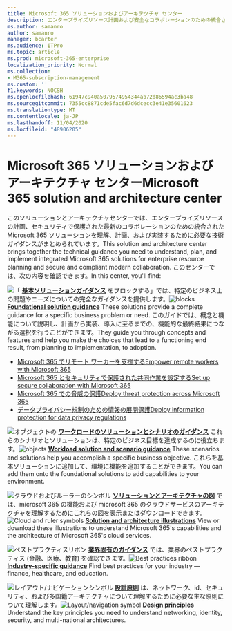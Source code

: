 ```yaml
---
title: Microsoft 365 ソリューションおよびアーキテクチャ センター
description: エンタープライズリソース計画および安全なコラボレーションのための統合された Microsoft 365 ソリューションを理解、計画、および実装するための技術ガイダンスです。
ms.author: samanro
author: samanro
manager: bcarter
ms.audience: ITPro
ms.topic: article
ms.prod: microsoft-365-enterprise
localization_priority: Normal
ms.collection:
- M365-subscription-management
ms.custom: ''
f1.keywords: NOCSH
ms.openlocfilehash: 61947c940a5079574954344ab72d86594ac3ba48
ms.sourcegitcommit: 7355cc8871cde5fac6d7d6dcecc3e41e35601623
ms.translationtype: MT
ms.contentlocale: ja-JP
ms.lasthandoff: 11/04/2020
ms.locfileid: "48906205"
---
```

# <a name="microsoft-365-solution-and-architecture-center"></a><span data-ttu-id="32911-103">Microsoft 365 ソリューションおよびアーキテクチャ センター</span><span class="sxs-lookup"><span data-stu-id="32911-103">Microsoft 365 solution and architecture center</span></span>

<span data-ttu-id="32911-104">このソリューションとアーキテクチャセンターでは、エンタープライズリソースの計画、セキュリティで保護された最新のコラボレーションのための統合された Microsoft 365 ソリューションを理解、計画、および実装するために必要な技術ガイダンスがまとめられています。</span><span class="sxs-lookup"><span data-stu-id="32911-104">This solution and architecture center brings together the technical guidance you need to understand, plan, and implement integrated Microsoft 365 solutions for enterprise resource planning and secure and compliant modern collaboration.</span></span> <span data-ttu-id="32911-105">このセンターでは、次の内容を確認できます。</span><span class="sxs-lookup"><span data-stu-id="32911-105">In this center, you'll find:</span></span>

<span data-ttu-id="32911-106">![「 ](https://docs.microsoft.com/office/media/icons/blocks-blue.png) **[基本ソリューションガイダンス](foundation-solutions-overview.md)**  をブロックする」では、特定のビジネス上の問題やニーズについての完全なガイダンスを提供します。</span><span class="sxs-lookup"><span data-stu-id="32911-106">![blocks](https://docs.microsoft.com/office/media/icons/blocks-blue.png) **[Foundational solution guidance](foundation-solutions-overview.md)**  These solutions provide a complete guidance for a specific business problem or need.</span></span> <span data-ttu-id="32911-107">このガイドでは、概念と機能について説明し、計画から実装、導入に至るまでの、機能的な最終結果につながる選択を行うことができます。</span><span class="sxs-lookup"><span data-stu-id="32911-107">They guide you through concepts and features and help you make the choices that lead to a functioning end result, from planning to implementation, to adoption.</span></span> 

- [<span data-ttu-id="32911-108">Microsoft 365 でリモート ワーカーを支援する</span><span class="sxs-lookup"><span data-stu-id="32911-108">Empower remote workers with Microsoft 365</span></span>](empower-people-to-work-remotely.md)
- [<span data-ttu-id="32911-109">Microsoft 365 とセキュリティで保護された共同作業を設定する</span><span class="sxs-lookup"><span data-stu-id="32911-109">Set up secure collaboration with Microsoft 365</span></span>](setup-secure-collaboration-with-teams.md)
- [<span data-ttu-id="32911-110">Microsoft 365 での脅威の保護</span><span class="sxs-lookup"><span data-stu-id="32911-110">Deploy threat protection across Microsoft 365</span></span>](deploy-threat-protection.md)
- [<span data-ttu-id="32911-111">データプライバシー規制のための情報の展開保護</span><span class="sxs-lookup"><span data-stu-id="32911-111">Deploy information protection for data privacy regulations</span></span>](information-protection-deploy.md)

<span data-ttu-id="32911-112">![オブジェクトの ](https://docs.microsoft.com/office/media/icons/objects-blue.png) **[ワークロードのソリューションとシナリオのガイダンス](workload-solutions-scenarios-overview.md)**  これらのシナリオとソリューションは、特定のビジネス目標を達成するのに役立ちます。</span><span class="sxs-lookup"><span data-stu-id="32911-112">![objects](https://docs.microsoft.com/office/media/icons/objects-blue.png) **[Workload solution and scenario guidance](workload-solutions-scenarios-overview.md)**  These scenarios and solutions help you accomplish a specific business objective.</span></span> <span data-ttu-id="32911-113">これらを基本ソリューションに追加して、環境に機能を追加することができます。</span><span class="sxs-lookup"><span data-stu-id="32911-113">You can add them onto the foundational solutions to add capabilities to your environment.</span></span>

<span data-ttu-id="32911-114">![クラウドおよびルーラーのシンボル ](https://docs.microsoft.com/office/media/icons/cloud-architecture2.png) **[ソリューションとアーキテクチャの図](productivity-illustrations.md)**  では、microsoft 365 の機能および microsoft 365 のクラウドサービスのアーキテクチャを理解するためにこれらの図を表示またはダウンロードできます。</span><span class="sxs-lookup"><span data-stu-id="32911-114">![Cloud and ruler symbols](https://docs.microsoft.com/office/media/icons/cloud-architecture2.png) **[Solution and architecture illustrations](productivity-illustrations.md)**  View or download these illustrations to understand Microsoft 365's capabilities and the architecture of Microsoft 365's cloud services.</span></span>

<span data-ttu-id="32911-115">![ベストプラクティスリボン ](https://docs.microsoft.com/office/media/icons/best-practices-blue.png) **[業界固有のガイダンス](industry-specific-guidance-overview.md)**  では、業界のベストプラクティス (金融、医療、教育) を確認できます。</span><span class="sxs-lookup"><span data-stu-id="32911-115">![Best practices ribbon](https://docs.microsoft.com/office/media/icons/best-practices-blue.png) **[Industry-specific guidance](industry-specific-guidance-overview.md)**  Find best practices for your industry — finance, healthcare, and education.</span></span>

<span data-ttu-id="32911-116">![レイアウト/ナビゲーションシンボル ](https://docs.microsoft.com/office/media/icons/layout-navigation-blue.png) **[設計原則](design-principles.md)**  は、ネットワーク、id、セキュリティ、および多国籍アーキテクチャについて理解するために必要な主な原則について理解します。</span><span class="sxs-lookup"><span data-stu-id="32911-116">![Layout/navigation symbol](https://docs.microsoft.com/office/media/icons/layout-navigation-blue.png) **[Design principles](design-principles.md)**  Understand the key principles you need to understand networking, identity, security, and multi-national architectures.</span></span>

